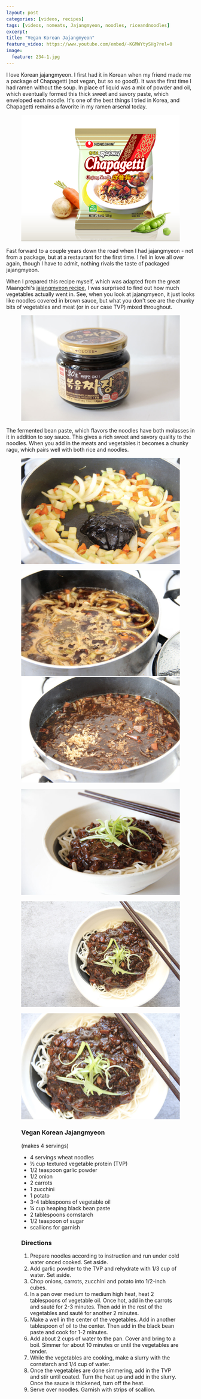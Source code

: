 ```yaml
---
layout: post
categories: [videos, recipes]
tags: [videos, nomeats, Jajangmyeon, noodles, riceandnoodles]
excerpt: 
title: "Vegan Korean Jajangmyeon"
feature_video: https://www.youtube.com/embed/-KGMWYtySHg?rel=0
image:
  feature: 234-1.jpg
---
```


I love Korean jajangmyeon.  I first had it in Korean when my friend made me a package of Chapagetti (not vegan, but so so good!).  It was the first time I had ramen without the soup.  In place of liquid was a mix of powder and oil, which eventually formed this thick sweet and savory paste, which enveloped each noodle.  It's one of the best things I tried in Korea, and Chapagetti remains a favorite in my ramen arsenal today.


<figure>
    <img src="/images/234-10.jpg">
</figure>

Fast forward to a couple years down the road when I had jajangmyeon - not from a package, but at a restaurant for the first time.  I fell in love all over again, though I have to admit, nothing rivals the taste of packaged jajangmyeon.

When I prepared this recipe myself, which was adapted from the great Maangchi's [jajangmyeon recipe](http://www.maangchi.com/recipe/jjajangmyun), I was surprised to find out how much vegetables actually went in.  See, when you look at jajangmyeon, it just looks like noodles covered in brown sauce, but what you don't see are the chunky bits of vegetables and meat (or in our case TVP) mixed throughout.

<figure>
    <img src="/images/234-2.jpg">
</figure>

The fermented bean paste, which flavors the noodles have both molasses in it in addition to soy sauce.  This gives a rich sweet and savory quality to the noodles.  When you add in the meats and vegetables it becomes a chunky ragu, which pairs well with both rice and noodles.

<figure>
    <img src="/images/234-4.jpg">
</figure>

<figure class="half">
<img src="/images/234-5.jpg">
<img src="/images/234-6.jpg">
</figure>

<figure>
    <img src="/images/234-1.jpg">
</figure>

<figure>
    <img src="/images/234-9.jpg">
</figure>

<figure>
    <img src="/images/234-8.jpg">
</figure>


<figure class="ingredients" markdown="1">

### Vegan Korean Jajangmyeon

(makes 4 servings)

* 4 servings wheat noodles
* ½ cup textured vegetable protein (TVP)
* 1/2 teaspoon garlic powder
* 1/2 onion
* 2 carrots
* 1 zucchini
* 1 potato
* 3-4 tablespoons of vegetable oil
* ¼ cup heaping black bean paste
* 2 tablespoons cornstarch
* 1/2 teaspoon of sugar 
* scallions for garnish


</figure>

<figure class="directions" markdown="1">

### Directions

1. Prepare noodles according to instruction and run under cold water onced cooked.  Set aside.
2. Add garlic powder to the TVP and rehydrate with 1/3 cup of water.  Set aside. 
3. Chop onions, carrots, zucchini and potato into 1/2-inch cubes.
4. In a pan over medium to medium high heat, heat 2 tablespoons of vegetable oil.  Once hot, add in the carrots and sauté for 2-3 minutes.  Then add in the rest of the vegetables and sauté for another 2 minutes.
5. Make a well in the center of the vegetables.  Add in another tablespoon of oil to the center.  Then add in the black bean paste and cook for 1-2 minutes.
5. Add about 2 cups of water to the pan.  Cover and bring to a boil.  Simmer for about 10 minutes or until the vegetables are tender.
6. While the vegetables are cooking, make a slurry with the cornstarch and 1/4 cup of water.
7. Once the vegetables are done simmering, add in the TVP and stir until coated.  Turn the heat up and add in the slurry.  Once the sauce is thickened, turn off the heat.
8. Serve over noodles.  Garnish with strips of scallion.
</figure>

